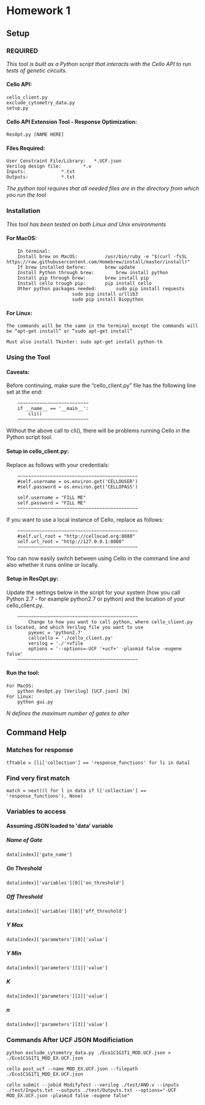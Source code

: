 # Homework 1

## Setup

### REQUIRED

*This tool is built as a Python script that interacts with the Cello API to run tests of genetic circuits.*

#### Cello API:

```
cello_client.py
exclude_cytometry_data.py
setup.py
```
	
#### Cello API Extension Tool - Response Optimization:

```
ResOpt.py [NAME HERE]
```

#### Files Required:

```	
User Constraint File/Library: 	*.UCF.json
Verilog design file:		*.v
Inputs:				*.txt
Outputs:			*.txt
```

*The python tool requires that all needed files are in the directory from which you run the tool*

### Installation 

*This tool has been tested on both Linux and Unix environments*

#### For MacOS:

~~~~
	In terminal:
	Install brew on MacOS: 			/usr/bin/ruby -e "$(curl -fsSL https://raw.githubusercontent.com/Homebrew/install/master/install)"
	If brew installed before:		brew update
	Install Python through brew:		brew install python	
	Install pip through brew:		brew install pip
	Install cello trough pip:		pip install cello
	Other python packages needed:		sudo pip install requests
						sudo pip install urllib3
						sudo pip install Biopython
~~~~

#### For Linux:

```
The commands will be the same in the terminal except the commands will be “apt-get install” or “sudo apt-get install”

Must also install Tkinter: sudo apt-get install python-tk
```

### Using the Tool

#### Caveats:

Before continuing, make sure the “cello_client.py” file has the following line set at the end:

		~~~~~~~~~~~~~~~~~~~~~~~~~~
		if __name__ == '__main__':
			cli()
		~~~~~~~~~~~~~~~~~~~~~~~~~~
		
Without the above call to cli(), there will be problems running Cello in the Python script tool.

#### Setup in cello_client.py:

Replace as follows with your credentials:

		~~~~~~~~~~~~~~~~~~~~~~~~~~~~~~~~~~~~~~~~~~~~
		#self.username = os.environ.get('CELLOUSER')
		#self.password = os.environ.get('CELLOPASS')

		self.username = "FILL ME"
		self.password = "FILL ME"
		~~~~~~~~~~~~~~~~~~~~~~~~~~~~~~~~~~~~~~~~~~~~
		
If you want to use a local instance of Cello, replace as follows:

		~~~~~~~~~~~~~~~~~~~~~~~~~~~~~~~~~~~~~~~~~~~~
		#self.url_root = "http://cellocad.org:8080"
		self.url_root = "http://127.0.0.1:8080"
		~~~~~~~~~~~~~~~~~~~~~~~~~~~~~~~~~~~~~~~~~~~~
		
You can now easily switch between using Cello in the command line and also whether it runs online or locally.

#### Setup in ResOpt.py:

Update the settings below in the script for your system (how you call Python 2.7 - for example python2.7 or python) and the location of your cello_client.py.

		~~~~~~~~~~~~~~~~~~~~~~~~~~~~~~~~~~~~~~~~~~~~
    		Change to how you want to call python, where cello_client.py is located, and which Verilog file you want to use
    		pyexec = 'python2.7'
    		callcello = './cello_client.py'
    		verilog = './'+vfile
    		options = '--options=-UCF '+ucf+' -plasmid false -eugene false'
		~~~~~~~~~~~~~~~~~~~~~~~~~~~~~~~~~~~~~~~~~~~~

#### Run the tool:

```
For MacOS:
	python ResOpt.py [Verilog] [UCF.json] [N]
For Linux:
	python gui.py
```

*N defines the maximum number of gates to alter*

## Command Help

### Matches for response

~~~~
tftable = [li['collection'] == 'response_functions' for li in data]
~~~~

### Find very first match

~~~~
match = next((l for l in data if l['collection'] == 'response_functions'), None)
~~~~

### Variables to access

#### Assuming JSON loaded to 'data' variable
	
##### Name of Gate

`data[index]['gate_name']`

##### On Threshold

`data[index]['variables'][0]['on_threshold']`

##### Off Threshold

`data[index]['variables'][0]['off_threshold']`

##### Y Max

`data[index]['parameters'][0]['value']`	

##### Y Min

`data[index]['parameters'][1]['value']`

##### K

`data[index]['parameters'][2]['value']`

##### n

`data[index]['parameters'][3]['value']`

### Commands After UCF JSON Modificiation

~~~~
python exclude_cytometry_data.py ./Eco1C1G1T1_MOD.UCF.json > ./Eco1C1G1T1_MOD_EX.UCF.json
~~~~

~~~~
cello post_ucf --name MOD_EX.UCF.json --filepath ./Eco1C1G1T1_MOD_EX.UCF.json
~~~~

~~~~	
cello submit --jobid ModifyTest --verilog ./test/AND.v --inputs ./test/Inputs.txt --outputs ./test/Outputs.txt --options="-UCF MOD_EX.UCF.json -plasmid false -eugene false"
~~~~
